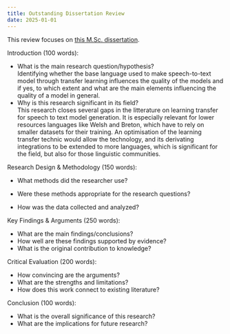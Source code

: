 ```yaml
---
title: Outstanding Dissertation Review
date: 2025-01-01
---
```

This review focuses on [this M.Sc. dissertation](../assets/outstanding-dissertation.pdf).  

Introduction (100 words):
- What is the main research question/hypothesis?  
Identifying whether the base language used to make speech-to-text model through transfer learning influences the quality of the models and if yes, to which extent and what are the main elements influencing the quality of a model in general.
- Why is this research significant in its field?  
This research closes several gaps in the litterature on learning transfer for speech to text model generation. It is especially relevant for lower resources languages like Welsh and Breton, which have to rely on smaller datasets for their training. An optimisation of the learning transfer technic would allow the technology, and its derivating integrations to be extended to more languages, which is significant for the field, but also for those linguistic communities.


Research Design & Methodology (150 words):
- What methods did the researcher use?

- Were these methods appropriate for the research questions?
- How was the data collected and analyzed?

Key Findings & Arguments (250 words):

- What are the main findings/conclusions?
- How well are these findings supported by evidence?
- What is the original contribution to knowledge?

Critical Evaluation (200 words):

- How convincing are the arguments?
- What are the strengths and limitations?
- How does this work connect to existing literature?

Conclusion (100 words):

- What is the overall significance of this research?
- What are the implications for future research?

